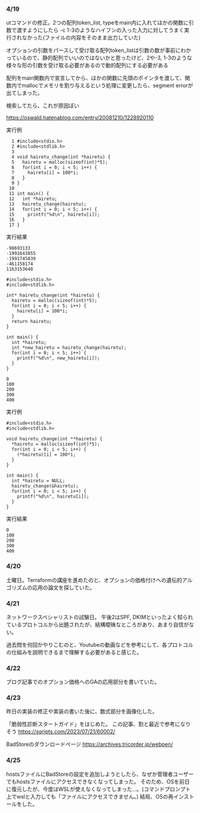 ### 4/19

utコマンドの修正。2つの配列token_list, typeをmain内に入れてほかの関数に引数で渡すようにしたら -c 1-3のようなハイフンの入った入力に対してうまく実行されなかった(ファイルの内容をそのまま出力していた) 

オプションの引数をパースして受け取る配列token_listは引数の数が事前にわかっているので、静的配列でいいのではないかと思ったけど、2や-3, 1-3のような様々な形の引数を受け取る必要があるので動的配列にする必要がある

配列をmain関数内で宣言してから、ほかの関数に先頭のポインタを渡して、関数内でmallocでメモリを割り与えるという処理に変更したら、segment errorが出てしまった。

検索してたら、これが原因ぽい

https://oswald.hatenablog.com/entry/20081210/1228920110

実行例

```
  1 #include<stdio.h>
  2 #include<stdlib.h>
  3
  4 void hairetu_change(int *hairetu) {
  5   hairetu = malloc(sizeof(int)*5);
  6   for(int i = 0; i < 5; i++) {
  7     hairetu[i] = 100*i;
  8   }
  9 }
 10
 11 int main() {
 12   int *hairetu;
 13   hairetu_change(hairetu);
 14   for(int i = 0; i < 5; i++) {
 15     printf("%d\n", hairetu[i]);
 16   }
 17 }
```

実行結果

```
-98693133
-1991643855
-1991745839
-461158174
1163153648
```

```
#include<stdio.h>
#include<stdlib.h>

int* hairetu_change(int *hairetu) {
  hairetu = malloc(sizeof(int)*5);
  for(int i = 0; i < 5; i++) {
    hairetu[i] = 100*i;
  }
  return hairetu;
}

int main() {
  int *hairetu;
  int *new_hairetu = hairetu_change(hairetu);
  for(int i = 0; i < 5; i++) {
    printf("%d\n", new_hairetu[i]);
  }
}
```

```
0
100
200
300
400
```

実行例
```
#include<stdio.h>
#include<stdlib.h>

void hairetu_change(int **hairetu) {
  *hairetu = malloc(sizeof(int)*5);
  for(int i = 0; i < 5; i++) {
    (*hairetu)[i] = 100*i;
  }
}

int main() {
  int *hairetu = NULL;
  hairetu_change(&hairetu);
  for(int i = 0; i < 5; i++) {
    printf("%d\n", hairetu[i]);
  }
}
```

実行結果
```
0
100
200
300
400
```


### 4/20
土曜日。Terraformの講座を進めたのと、オプションの価格付けへの遺伝的アルゴリズムの応用の論文を探していた。


### 4/21
ネットワークスペシャリストの試験日。
午後2はSPF, DKIMといったよく知られているプロトコルから出題されたが、結構曖昧なところがあり、あまり自信がない。

過去問を何回かやりこむのと、Youtubeの動画などを参考にして、各プロトコルの仕組みを説明できるまで理解する必要があると感じた。



### 4/22
ブログ記事でのオプション価格へのGAの応用部分を書いていた。


### 4/23
昨日の実装の修正や実装の書いた後に、数式部分を画像化した。


「脆弱性診断スタートガイド」をはじめた。
この記事、割と最近で参考になりそう
https://sqripts.com/2023/07/21/60002/

BadStoreのダウンロードページ
https://archives.tricorder.jp/webpen/

### 4/25
hostsファイルにBadStoreの設定を追加しようとしたら、なぜか管理者ユーザーでもhostsファイルにアクセスできなくなってしまった。
そのため、OSを前日に復元したが、今度はWSLが使えなくなってしまった...。(コマンドプロンプト上でwslと入力しても「ファイルにアクセスできません。)
結局、OSの再インストールをした。

